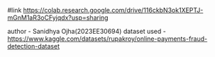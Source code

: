 #link 
https://colab.research.google.com/drive/116ckbN3ok1XEPTJ-mGnM1aR3oCFyjqdx?usp=sharing

author - Sanidhya Ojha(2023EE30694)
dataset used - https://www.kaggle.com/datasets/rupakroy/online-payments-fraud-detection-dataset